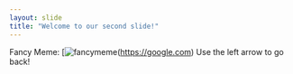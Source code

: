 ```yaml
---
layout: slide
title: "Welcome to our second slide!"
---
```

Fancy Meme:
[![fancymeme](https://raw.githubusercontent.com/davidhstocker/Graphyne/master/Docs/Images/ExecScript_Bootstrap.png)(https://google.com)
Use the left arrow to go back!
